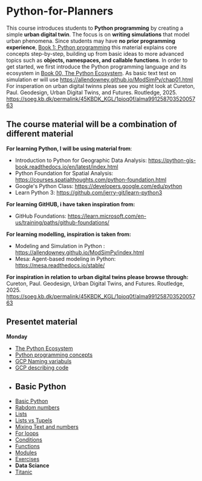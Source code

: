 # Python-for-Planners
This course introduces students to **Python programming** by creating a simple **urban digital twin**. The focus is on **writing simulations** that model urban phenomena. Since students may have **no prior programming experience**, [Book 1: Python programming](Book_01_python_programming.ipynb) this material explains core concepts step-by-step, building up from basic ideas to more advanced topics such as **objects, namespaces, and callable functions**. In order to get started, we first introduce the Python programming language and its ecosystem in [Book 00, The Python Ecosystem](Book_00_The_Python_Ecosystem.md). As basic text test on simulation er will use https://allendowney.github.io/ModSimPy/chap01.html  For insperation on urban digital twinns pleas see you might look at
Cureton, Paul. Geodesign, Urban Digital Twins, and Futures. Routledge, 2025. https://soeg.kb.dk/permalink/45KBDK_KGL/1pioq0f/alma99125870352005763

## The course material will be a combination of different material
**For learning Python, I will be using material from**:
- Introduction to Python for Geographic Data Analysis: https://python-gis-book.readthedocs.io/en/latest/index.html
- Python Foundation for Spatial Analysis: https://courses.spatialthoughts.com/python-foundation.html
- Google's Python Class: https://developers.google.com/edu/python
- Learn Python 3: https://github.com/jerry-git/learn-python3

**For learning GitHUB, i have taken inspiration from:**
- GitHub Foundations: https://learn.microsoft.com/en-us/training/paths/github-foundations/

**For learning modelling, inspiration is taken from:**
- Modeling and Simulation in Python : https://allendowney.github.io/ModSimPy/index.html
- Mesa: Agent-based modeling in Python:  https://mesa.readthedocs.io/stable/
 

**For inspiration in relation to urban digital twins  please browse through:**
Cureton, Paul. Geodesign, Urban Digital Twins, and Futures. Routledge, 2025. https://soeg.kb.dk/permalink/45KBDK_KGL/1pioq0f/alma99125870352005763


## Presentet material
**Monday**
- [The Python Ecosystem](The_Python_Ecosystem.md)
- [Python programming concepts](Python_programming_concepts.ipynb)
- [GCP Naming variabuls](gcp-1-variable-naming.ipynb)
- [GCP describing code](gcp-2-describing-code.ipynb)
- ## Basic Python ## 
- [Basic Python](basic_python/00-python-basics.ipynb)
- [Rabdom numbers](basic_python/00a_Random_numbers.ipynb)
- [Lists](basic_python/01-lists-and-indices.ipynb)
- [Lists vs Tupels](basic_python/01a_Lists_vs_tuppels.ipynb)
- [Mixing Text and numbers](basic_python/02-text-and-numbers.ipynb)
- [For loops](basic_python/03-for-loops.ipynb)
- [Conditions](basic_python/04-conditional-statements.ipynb)
- [Functions](basic_python/05-functions.ipynb)
- [Modules](basic_python/07-modules.ipynb)
- [Exercises](basic_python/08-exercises.ipynb)
- **Data Sciance** 
- [Titanic](Data_Science_Using_Pandas_Titanic.ipynb)
